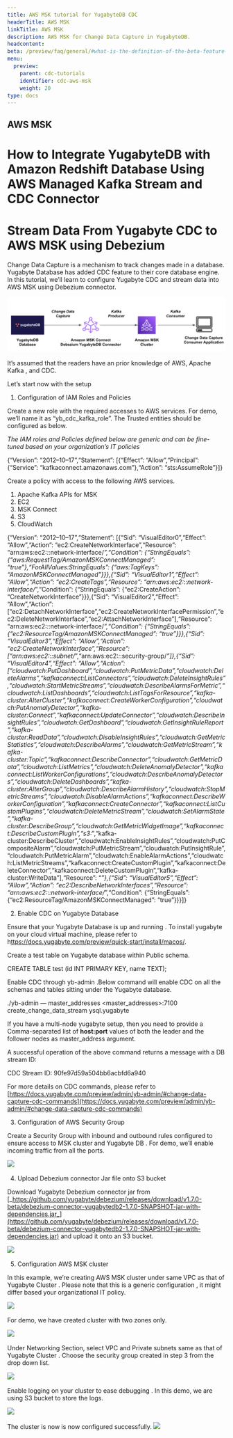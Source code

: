 ```yaml
---
title: AWS MSK tutorial for YugabyteDB CDC
headerTitle: AWS MSK
linkTitle: AWS MSK
description: AWS MSK for Change Data Capture in YugabyteDB.
headcontent:
beta: /preview/faq/general/#what-is-the-definition-of-the-beta-feature-tag
menu:
  preview:
    parent: cdc-tutorials
    identifier: cdc-aws-msk
    weight: 20
type: docs
---
```


## AWS MSK
# How to Integrate YugabyteDB with Amazon Redshift Database Using AWS Managed Kafka Stream and CDC Connector

  
# Stream Data From Yugabyte CDC to AWS MSK using Debezium

Change Data Capture is a mechanism to track changes made in a database. Yugabyte Database has  added CDC feature to their core database engine. In this tutorial, we’ll learn to configure Yugabyte CDC and stream data into AWS MSK using Debezium connector.

![Diagram](aws_msk_images/architecture.jpg)

It’s assumed that the readers have an prior knowledge of AWS, Apache Kafka , and CDC.

Let’s start now with the setup

1.  Configuration of IAM Roles and Policies

Create a new role with the required accesses to AWS services. For demo, we’ll name it as “yb_cdc_kafka_role”. The Trusted entities should be configured as below.

_The IAM roles and Policies defined below are generic and can be fine-tuned based on your organization’s IT policies_

{“Version”: “2012–10–17”,“Statement”: [{“Effect”: “Allow”,“Principal”: {“Service”: “kafkaconnect.amazonaws.com”},“Action”: “sts:AssumeRole”}]}

Create a policy with access to the following AWS services.

1.  Apache Kafka APIs for MSK
2.  EC2
3.  MSK Connect
4.  S3
5.  CloudWatch

{“Version”: “2012–10–17”,“Statement”: [{“Sid”: “VisualEditor0”,“Effect”: “Allow”,“Action”: “ec2:CreateNetworkInterface”,“Resource”: “arn:aws:ec2:*:*:network-interface/*”,“Condition”: {“StringEquals”: {“aws:RequestTag/AmazonMSKConnectManaged”: “true”},“ForAllValues:StringEquals”: {“aws:TagKeys”: “AmazonMSKConnectManaged”}}},{“Sid”: “VisualEditor1”,“Effect”: “Allow”,“Action”: “ec2:CreateTags”,“Resource”: “arn:aws:ec2:*:*:network-interface/*”,“Condition”: {“StringEquals”: {“ec2:CreateAction”: “CreateNetworkInterface”}}},{“Sid”: “VisualEditor2”,“Effect”: “Allow”,“Action”: [“ec2:DetachNetworkInterface”,“ec2:CreateNetworkInterfacePermission”,“ec2:DeleteNetworkInterface”,“ec2:AttachNetworkInterface”],“Resource”: “arn:aws:ec2:*:*:network-interface/*”,“Condition”: {“StringEquals”: {“ec2:ResourceTag/AmazonMSKConnectManaged”: “true”}}},{“Sid”: “VisualEditor3”,“Effect”: “Allow”,“Action”: “ec2:CreateNetworkInterface”,“Resource”: [“arn:aws:ec2:*:*:subnet/*”,“arn:aws:ec2:*:*:security-group/*”]},{“Sid”: “VisualEditor4”,“Effect”: “Allow”,“Action”: [“cloudwatch:PutDashboard”,“cloudwatch:PutMetricData”,“cloudwatch:DeleteAlarms”,“kafkaconnect:ListConnectors”,“cloudwatch:DeleteInsightRules”,“cloudwatch:StartMetricStreams”,“cloudwatch:DescribeAlarmsForMetric”,“cloudwatch:ListDashboards”,“cloudwatch:ListTagsForResource”,“kafka-cluster:AlterCluster”,“kafkaconnect:CreateWorkerConfiguration”,“cloudwatch:PutAnomalyDetector”,“kafka-cluster:Connect”,“kafkaconnect:UpdateConnector”,“cloudwatch:DescribeInsightRules”,“cloudwatch:GetDashboard”,“cloudwatch:GetInsightRuleReport”,“kafka-cluster:ReadData”,“cloudwatch:DisableInsightRules”,“cloudwatch:GetMetricStatistics”,“cloudwatch:DescribeAlarms”,“cloudwatch:GetMetricStream”,“kafka-cluster:*Topic*”,“kafkaconnect:DescribeConnector”,“cloudwatch:GetMetricData”,“cloudwatch:ListMetrics”,“cloudwatch:DeleteAnomalyDetector”,“kafkaconnect:ListWorkerConfigurations”,“cloudwatch:DescribeAnomalyDetectors”,“cloudwatch:DeleteDashboards”,“kafka-cluster:AlterGroup”,“cloudwatch:DescribeAlarmHistory”,“cloudwatch:StopMetricStreams”,“cloudwatch:DisableAlarmActions”,“kafkaconnect:DescribeWorkerConfiguration”,“kafkaconnect:CreateConnector”,“kafkaconnect:ListCustomPlugins”,“cloudwatch:DeleteMetricStream”,“cloudwatch:SetAlarmState”,“kafka-cluster:DescribeGroup”,“cloudwatch:GetMetricWidgetImage”,“kafkaconnect:DescribeCustomPlugin”,“s3:*”,“kafka-cluster:DescribeCluster”,“cloudwatch:EnableInsightRules”,“cloudwatch:PutCompositeAlarm”,“cloudwatch:PutMetricStream”,“cloudwatch:PutInsightRule”,“cloudwatch:PutMetricAlarm”,“cloudwatch:EnableAlarmActions”,“cloudwatch:ListMetricStreams”,“kafkaconnect:CreateCustomPlugin”,“kafkaconnect:DeleteConnector”,“kafkaconnect:DeleteCustomPlugin”,“kafka-cluster:WriteData”],“Resource”: “*”},{“Sid”: “VisualEditor5”,“Effect”: “Allow”,“Action”: “ec2:DescribeNetworkInterfaces”,“Resource”: “arn:aws:ec2:*:*:network-interface/*”,“Condition”: {“StringEquals”: {“ec2:ResourceTag/AmazonMSKConnectManaged”: “true”}}}]}

2. Enable CDC on Yugabyte Database

Ensure that your Yugabyte Database is up and running . To install yugabyte on your cloud virtual machine, please refer to h[ttps://docs.yugabyte.com/preview/quick-start/install/macos/](https://docs.yugabyte.com/preview/quick-start/install/macos/).

Create a test table on Yugabyte database within Public schema.

CREATE TABLE test (id INT PRIMARY KEY, name TEXT);

Enable CDC through yb-admin .Below command will enable CDC on all the schemas and tables sitting under the Yugabyte database.

./yb-admin — master_addresses <master_addresses>:7100 create_change_data_stream ysql.yugabyte

If you have a multi-node yugabyte setup, then you need to provide a Comma-separated list of  **host:port**  values of both the leader and the follower nodes as master_address argument.

A successful operation of the above command returns a message with a DB stream ID:

CDC Stream ID: 90fe97d59a504bb6acbfd6a940

For more details on CDC commands, please refer to  [https://docs.yugabyte.com/preview/admin/yb-admin/#change-data-capture-cdc-commands](https://docs.yugabyte.com/preview/admin/yb-admin/#change-data-capture-cdc-commands)

3. Configuration of AWS Security Group

Create a Security Group with inbound and outbound rules configured to ensure access to MSK cluster and Yugabyte DB . For demo, we’ll enable incoming traffic from all the ports.

![](https://miro.medium.com/v2/resize:fit:700/0*GCIXUAlFVQbvCNpX)

4. Upload Debezium connector Jar file onto S3 bucket

Download Yugabyte Debezium connector jar from  [_https://github.com/yugabyte/debezium/releases/download/v1.7.0-beta/debezium-connector-yugabytedb2-1.7.0-SNAPSHOT-jar-with-dependencies.jar_](https://github.com/yugabyte/debezium/releases/download/v1.7.0-beta/debezium-connector-yugabytedb2-1.7.0-SNAPSHOT-jar-with-dependencies.jar)  and upload it onto an S3 bucket.

![](https://miro.medium.com/v2/resize:fit:700/0*gk4kNo4roN6w1aSJ)

5. Configuration AWS MSK cluster

In this example, we’re creating AWS MSK cluster under same VPC as that of Yugabyte Cluster . Please note that this is a generic configuration , it might differ based your organizational IT policy.

![](https://miro.medium.com/v2/resize:fit:700/0*zcTnuwYjgMLYZszE)

For demo, we have created cluster with two zones only.

![](https://miro.medium.com/v2/resize:fit:700/0*vwLr8-tZqsxGuvuO)

Under Networking Section, select VPC and Private subnets same as that of Yugabyte Cluster . Choose the security group created in step 3 from the drop down list.

![](https://miro.medium.com/v2/resize:fit:700/0*PMGfUb7LB7CjtM1C)

Enable logging on your cluster to ease debugging . In this demo, we are using S3 bucket to store the logs.

![](https://miro.medium.com/v2/resize:fit:700/0*MOv37Ars6QWVPPiv)

The cluster is now is now configured successfully.
![](https://miro.medium.com/v2/resize:fit:700/0*1_esGoZGOpGwHnDD)